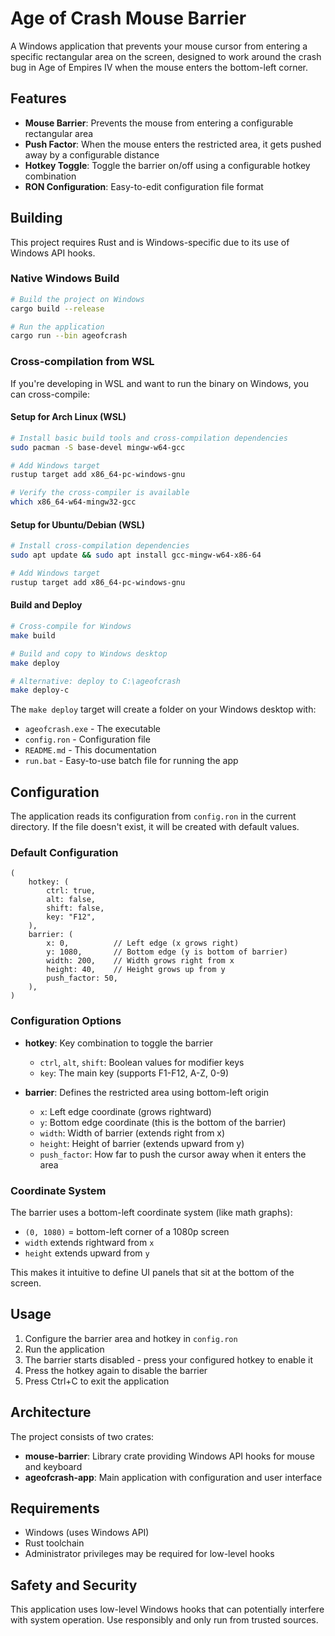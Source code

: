 # Age of Crash Mouse Barrier

A Windows application that prevents your mouse cursor from entering a specific rectangular area on the screen, designed to work around the crash bug in Age of Empires IV when the mouse enters the bottom-left corner.

## Features

- **Mouse Barrier**: Prevents the mouse from entering a configurable rectangular area
- **Push Factor**: When the mouse enters the restricted area, it gets pushed away by a configurable distance
- **Hotkey Toggle**: Toggle the barrier on/off using a configurable hotkey combination
- **RON Configuration**: Easy-to-edit configuration file format

## Building

This project requires Rust and is Windows-specific due to its use of Windows API hooks.

### Native Windows Build
```bash
# Build the project on Windows
cargo build --release

# Run the application
cargo run --bin ageofcrash
```

### Cross-compilation from WSL

If you're developing in WSL and want to run the binary on Windows, you can cross-compile:

#### Setup for Arch Linux (WSL)
```bash
# Install basic build tools and cross-compilation dependencies
sudo pacman -S base-devel mingw-w64-gcc

# Add Windows target
rustup target add x86_64-pc-windows-gnu

# Verify the cross-compiler is available
which x86_64-w64-mingw32-gcc
```

#### Setup for Ubuntu/Debian (WSL)
```bash
# Install cross-compilation dependencies
sudo apt update && sudo apt install gcc-mingw-w64-x86-64

# Add Windows target
rustup target add x86_64-pc-windows-gnu
```

#### Build and Deploy
```bash
# Cross-compile for Windows
make build

# Build and copy to Windows desktop
make deploy

# Alternative: deploy to C:\ageofcrash
make deploy-c
```

The `make deploy` target will create a folder on your Windows desktop with:
- `ageofcrash.exe` - The executable
- `config.ron` - Configuration file
- `README.md` - This documentation
- `run.bat` - Easy-to-use batch file for running the app

## Configuration

The application reads its configuration from `config.ron` in the current directory. If the file doesn't exist, it will be created with default values.

### Default Configuration

```ron
(
    hotkey: (
        ctrl: true,
        alt: false,
        shift: false,
        key: "F12",
    ),
    barrier: (
        x: 0,          // Left edge (x grows right)
        y: 1080,       // Bottom edge (y is bottom of barrier)
        width: 200,    // Width grows right from x
        height: 40,    // Height grows up from y
        push_factor: 50,
    ),
)
```

### Configuration Options

- **hotkey**: Key combination to toggle the barrier
  - `ctrl`, `alt`, `shift`: Boolean values for modifier keys
  - `key`: The main key (supports F1-F12, A-Z, 0-9)

- **barrier**: Defines the restricted area using bottom-left origin
  - `x`: Left edge coordinate (grows rightward)
  - `y`: Bottom edge coordinate (this is the bottom of the barrier)
  - `width`: Width of barrier (extends right from x)
  - `height`: Height of barrier (extends upward from y)
  - `push_factor`: How far to push the cursor away when it enters the area

### Coordinate System

The barrier uses a bottom-left coordinate system (like math graphs):
- `(0, 1080)` = bottom-left corner of a 1080p screen
- `width` extends rightward from `x`
- `height` extends upward from `y`

This makes it intuitive to define UI panels that sit at the bottom of the screen.

## Usage

1. Configure the barrier area and hotkey in `config.ron`
2. Run the application
3. The barrier starts disabled - press your configured hotkey to enable it
4. Press the hotkey again to disable the barrier
5. Press Ctrl+C to exit the application

## Architecture

The project consists of two crates:

- **mouse-barrier**: Library crate providing Windows API hooks for mouse and keyboard
- **ageofcrash-app**: Main application with configuration and user interface

## Requirements

- Windows (uses Windows API)
- Rust toolchain
- Administrator privileges may be required for low-level hooks

## Safety and Security

This application uses low-level Windows hooks that can potentially interfere with system operation. Use responsibly and only run from trusted sources.